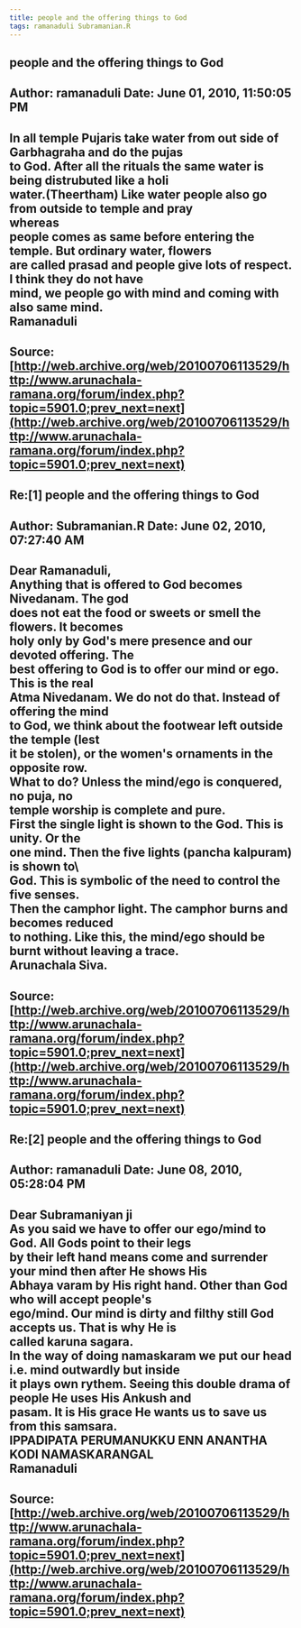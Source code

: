 ```yaml
--- 
title: people and the offering things to God   
tags: ramanaduli Subramanian.R  
---  
```

## people and the offering things to God  
Author: ramanaduli          Date: June 01, 2010, 11:50:05 PM  
---  
In all temple Pujaris take water from out side of Garbhagraha and do the pujas  
to God. After all the rituals the same water is being distrubuted like a holi  
water.(Theertham) Like water people also go from outside to temple and pray  
whereas   
people comes as same before entering the temple. But ordinary water, flowers  
are called prasad and people give lots of respect. I think they do not have  
mind, we people go with mind and coming with also same mind.   
Ramanaduli
 ---  
Source:[http://web.archive.org/web/20100706113529/http://www.arunachala-ramana.org/forum/index.php?topic=5901.0;prev_next=next](http://web.archive.org/web/20100706113529/http://www.arunachala-ramana.org/forum/index.php?topic=5901.0;prev_next=next)   
---  

## Re:[1] people and the offering things to God  
Author: Subramanian.R       Date: June 02, 2010, 07:27:40 AM  
---  
Dear Ramanaduli,   
Anything that is offered to God becomes Nivedanam. The god   
does not eat the food or sweets or smell the flowers. It becomes   
holy only by God's mere presence and our devoted offering. The   
best offering to God is to offer our mind or ego. This is the real   
Atma Nivedanam. We do not do that. Instead of offering the mind   
to God, we think about the footwear left outside the temple (lest   
it be stolen), or the women's ornaments in the opposite row.   
What to do? Unless the mind/ego is conquered, no puja, no   
temple worship is complete and pure.   
First the single light is shown to the God. This is unity. Or the   
one mind. Then the five lights (pancha kalpuram) is shown to\   
God. This is symbolic of the need to control the five senses.   
Then the camphor light. The camphor burns and becomes reduced   
to nothing. Like this, the mind/ego should be burnt without leaving a trace.   
Arunachala Siva.
 ---  
Source:[http://web.archive.org/web/20100706113529/http://www.arunachala-ramana.org/forum/index.php?topic=5901.0;prev_next=next](http://web.archive.org/web/20100706113529/http://www.arunachala-ramana.org/forum/index.php?topic=5901.0;prev_next=next)   
---  

## Re:[2] people and the offering things to God  
Author: ramanaduli          Date: June 08, 2010, 05:28:04 PM  
---  
Dear Subramaniyan ji   
As you said we have to offer our ego/mind to God. All Gods point to their legs  
by their left hand means come and surrender your mind then after He shows His  
Abhaya varam by His right hand. Other than God who will accept people's  
ego/mind. Our mind is dirty and filthy still God accepts us. That is why He is  
called karuna sagara.   
In the way of doing namaskaram we put our head i.e. mind outwardly but inside  
it plays own rythem. Seeing this double drama of people He uses His Ankush and  
pasam. It is His grace He wants us to save us from this samsara.   
IPPADIPATA PERUMANUKKU ENN ANANTHA KODI NAMASKARANGAL   
Ramanaduli
 ---  
Source:[http://web.archive.org/web/20100706113529/http://www.arunachala-ramana.org/forum/index.php?topic=5901.0;prev_next=next](http://web.archive.org/web/20100706113529/http://www.arunachala-ramana.org/forum/index.php?topic=5901.0;prev_next=next)   
---  

